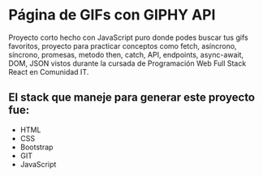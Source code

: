 # Página de GIFs con GIPHY API

Proyecto corto hecho con JavaScript puro donde podes buscar tus gifs favoritos, proyecto para practicar conceptos como fetch, asíncrono, síncrono, promesas, metodo then, catch, API, endpoints, async-await, DOM, JSON vistos durante la cursada de Programación Web Full Stack React en Comunidad IT.

## El stack que maneje para generar este proyecto fue:

-   HTML
-   CSS
-   Bootstrap
-   GIT
-   JavaScript
